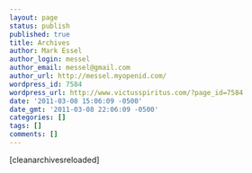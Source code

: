 ```yaml
---
layout: page
status: publish
published: true
title: Archives
author: Mark Essel
author_login: messel
author_email: messel@gmail.com
author_url: http://messel.myopenid.com/
wordpress_id: 7584
wordpress_url: http://www.victusspiritus.com/?page_id=7584
date: '2011-03-08 15:06:09 -0500'
date_gmt: '2011-03-08 22:06:09 -0500'
categories: []
tags: []
comments: []
---
```

<p>[cleanarchivesreloaded] </p>
